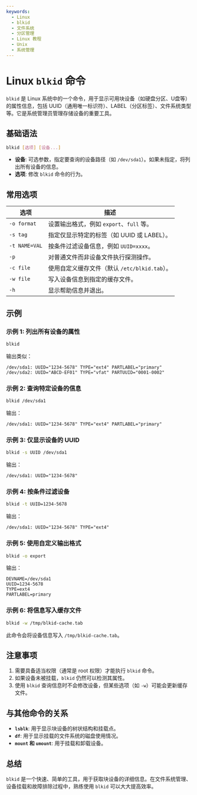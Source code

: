 ```yaml
---
keywords: 
  - Linux
  - blkid
  - 文件系统
  - 分区管理
  - Linux 教程
  - Unix
  - 系统管理
---
```


# Linux `blkid` 命令

`blkid` 是 Linux 系统中的一个命令，用于显示可用块设备（如硬盘分区、U盘等）的属性信息，包括 UUID（通用唯一标识符）、LABEL（分区标签）、文件系统类型等。它是系统管理员管理存储设备的重要工具。

## 基础语法

```bash
blkid [选项] [设备...]
```

- **设备**: 可选参数，指定要查询的设备路径（如 `/dev/sda1`）。如果未指定，将列出所有设备的信息。
- **选项**: 修改 `blkid` 命令的行为。

## 常用选项

| 选项         | 描述                                      |
|--------------|-------------------------------------------|
| `-o format`  | 设置输出格式，例如 `export`、`full` 等。  |
| `-s tag`     | 指定仅显示特定的标签（如 UUID 或 LABEL）。|
| `-t NAME=VAL`| 按条件过滤设备信息，例如 `UUID=xxxx`。   |
| `-p`         | 对普通文件而非设备文件执行探测操作。      |
| `-c file`    | 使用自定义缓存文件（默认 `/etc/blkid.tab`）。|
| `-w file`    | 写入设备信息到指定的缓存文件。            |
| `-h`         | 显示帮助信息并退出。                      |

## 示例

### 示例 1: 列出所有设备的属性

```bash
blkid
```
输出类似：
```
/dev/sda1: UUID="1234-5678" TYPE="ext4" PARTLABEL="primary"
/dev/sda2: UUID="ABCD-EF01" TYPE="vfat" PARTUUID="0001-0002"
```

### 示例 2: 查询特定设备的信息

```bash
blkid /dev/sda1
```
输出：
```
/dev/sda1: UUID="1234-5678" TYPE="ext4" PARTLABEL="primary"
```

### 示例 3: 仅显示设备的 UUID

```bash
blkid -s UUID /dev/sda1
```
输出：
```
/dev/sda1: UUID="1234-5678"
```

### 示例 4: 按条件过滤设备

```bash
blkid -t UUID=1234-5678
```
输出：
```
/dev/sda1: UUID="1234-5678" TYPE="ext4"
```

### 示例 5: 使用自定义输出格式

```bash
blkid -o export
```
输出：
```
DEVNAME=/dev/sda1
UUID=1234-5678
TYPE=ext4
PARTLABEL=primary
```

### 示例 6: 将信息写入缓存文件

```bash
blkid -w /tmp/blkid-cache.tab
```
此命令会将设备信息写入 `/tmp/blkid-cache.tab`。

## 注意事项

1. 需要具备适当权限（通常是 root 权限）才能执行 `blkid` 命令。
2. 如果设备未被挂载，`blkid` 仍然可以检测其属性。
3. 使用 `blkid` 查询信息时不会修改设备，但某些选项（如 `-w`）可能会更新缓存文件。

## 与其他命令的关系

- **`lsblk`**: 用于显示块设备的树状结构和挂载点。
- **`df`**: 用于显示挂载的文件系统的磁盘使用情况。
- **`mount` 和 `umount`**: 用于挂载和卸载设备。

## 总结

`blkid` 是一个快速、简单的工具，用于获取块设备的详细信息。在文件系统管理、设备挂载和故障排除过程中，熟练使用 `blkid` 可以大大提高效率。

